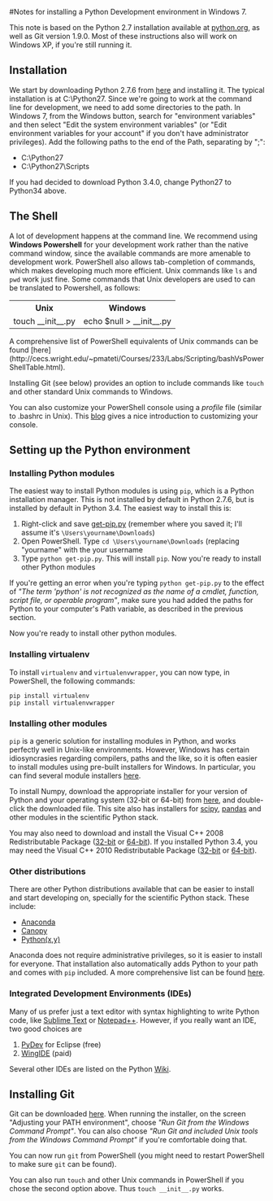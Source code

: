 #Notes for installing a Python Development environment in Windows 7.

This note is based on the Python 2.7 installation available at [python.org](http://www.python.org), as well as Git version 1.9.0. Most of these instructions also will work on Windows XP, if you're still running it. 

## Installation
We start by downloading Python 2.7.6 from [here](https://www.python.org/downloads/) and installing it. The typical installation is at C:\Python27. Since we're going to work at the command line for development, we need to add some directories to the path. In Windows 7, from the Windows button, search for "environment variables" and then select "Edit the system environment variables" (or "Edit environment variables for your account" if you don't have administrator privileges). Add the following paths to the end of the Path, separating by ";":

+ C:\Python27
+ C:\Python27\Scripts

If you had decided to download Python 3.4.0, change Python27 to Python34 above.

## The Shell
A lot of development happens at the command line. We recommend using **Windows Powershell** for your development work rather than the native command window, since the available commands are more amenable to development work. PowerShell also allows tab-completion of commands, which makes developing much more efficient. Unix commands like `ls` and `pwd` work just fine. Some commands that Unix developers are used to can be translated to Powershell, as follows:

<table>
	<th> Unix </th><th>Windows</th>
	<tr>
	<td> touch __init__.py</td><td>echo $null > __init__.py</td>
	</tr>
</table>
A comprehensive list of PowerShell equivalents of Unix commands can be found [here](http://cecs.wright.edu/~pmateti/Courses/233/Labs/Scripting/bashVsPowerShellTable.html). 

Installing Git (see below) provides an option to include commands like `touch` and other standard Unix commands to Windows. 

You can also customize your PowerShell console using a *profile* file (similar to .bashrc in Unix). This [blog](http://thesoftwaresimpleton.blogspot.com/2011/05/own-your-powershell-profile.html) gives a nice introduction to customizing your console.

## Setting up the Python environment

### Installing Python modules
The easiest way to install Python modules is using `pip`, which is a Python installation manager. This is not installed by default in Python 2.7.6, but is installed by default in Python 3.4. The easiest way to install this is:

1. Right-click and save [get-pip.py](https://raw.github.com/pypa/pip/master/contrib/get-pip.py) (remember where you saved it; I'll assume it's `\Users\yourname\Downloads`)
2. Open PowerShell. Type `cd \Users\yourname\Downloads` (replacing "yourname" with the your username
3. Type `python get-pip.py`. This will install `pip`. Now you're ready to install other Python modules

If you're getting an error when you're typing `python get-pip.py` to the effect of *"The term 'python' is not recognized as the name of a cmdlet, function, script file, or operable program"*, make sure you had added the paths for Python to your computer's Path variable, as described in the previous section.

Now you're ready to install other python modules.

### Installing virtualenv
To install `virtualenv` and `virtualenvwrapper`, you can now type, in PowerShell, the following commands:

    pip install virtualenv
    pip install virtualenvwrapper

### Installing other modules
`pip` is a generic solution for installing modules in Python, and works perfectly well in Unix-like environments. However, Windows has certain idiosyncrasies regarding compilers, paths and the like, 
so it is often easier to install modules using pre-built installers for Windows. In particular, you can find several module installers [here](http://www.lfd.uci.edu/~gohlke/pythonlibs/). 

To install Numpy, download the appropriate installer for your version of Python and your operating system (32-bit or 64-bit) from [here](http://www.lfd.uci.edu/~gohlke/pythonlibs/#numpy), and double-click the downloaded file. This site also has installers for [scipy](http://www.lfd.uci.edu/~gohlke/pythonlibs/#scipy), [pandas](http://www.lfd.uci.edu/~gohlke/pythonlibs/#pandas) and other modules in the scientific Python stack. 

You may also need to download and install the Visual C++ 2008 Redistributable Package ([32-bit](http://www.microsoft.com/en-us/download/details.aspx?id=29) or [64-bit](http://www.microsoft.com/en-us/download/details.aspx?id=15336)). If you installed Python 3.4, you may need the Visual C++ 2010 Redistributable Package ([32-bit](http://www.microsoft.com/en-us/download/details.aspx?id=5555) or [64-bit](http://www.microsoft.com/en-us/download/details.aspx?id=14632)).

### Other distributions
There are other Python distributions available that can be easier to install and start developing on, specially for the scientific Python stack. These include:

+ [Anaconda](https://store.continuum.io/cshop/anaconda/) 
+ [Canopy](https://www.enthought.com/products/canopy/)
+ [Python(x,y)](https://code.google.com/p/pythonxy/)

Anaconda does not require administrative privileges, so it is easier to install for everyone. That installation also automatically adds Python to your path and comes with `pip` included. A more comprehensive list can be found [here](http://www.scipy.org/install.html).

### Integrated Development Environments (IDEs)
Many of us prefer just a text editor with syntax highlighting to write Python code, like [Sublime Text](http://www.sublimetext.com) or [Notepad++](http://www.notepad-plus-plus.org). However, if you really want an IDE, two good choices are 

1. [PyDev](http://www.pydev.org) for Eclipse (free)
2. [WingIDE](http://www.wingware.com) (paid)

Several other IDEs are listed on the Python [Wiki](https://wiki.python.org/moin/IntegratedDevelopmentEnvironments). 

## Installing Git
Git can be downloaded [here](http://git-scm.com/download/win). When running the installer, on the screen "Adjusting your PATH environment", choose *"Run Git  from the Windows Command Prompt"*. You can also choose *"Run Git and included Unix tools from the Windows Command Prompt"* if you're comfortable doing that.

You can now run `git` from PowerShell (you might need to restart PowerShell to make sure `git` can be found). 

You can also run `touch` and other Unix commands in PowerShell if you chose the second option above. Thus `touch __init__.py` works.
